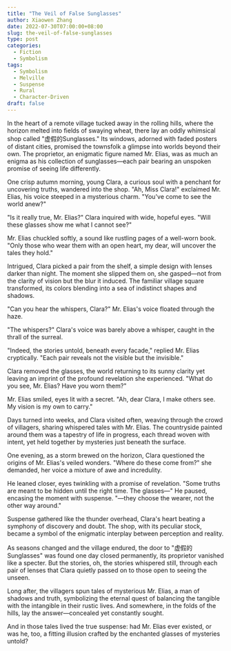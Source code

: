 ```yaml
---
title: "The Veil of False Sunglasses"
author: Xiaowen Zhang
date: 2022-07-30T07:00:00+08:00
slug: the-veil-of-false-sunglasses
type: post
categories:
  - Fiction
  - Symbolism
tags:
  - Symbolism
  - Melville
  - Suspense
  - Rural
  - Character-Driven
draft: false
---
```


In the heart of a remote village tucked away in the rolling hills, where the horizon melted into fields of swaying wheat, there lay an oddly whimsical shop called "虚假的Sunglasses." Its windows, adorned with faded posters of distant cities, promised the townsfolk a glimpse into worlds beyond their own. The proprietor, an enigmatic figure named Mr. Elias, was as much an enigma as his collection of sunglasses—each pair bearing an unspoken promise of seeing life differently.

One crisp autumn morning, young Clara, a curious soul with a penchant for uncovering truths, wandered into the shop. "Ah, Miss Clara!" exclaimed Mr. Elias, his voice steeped in a mysterious charm. "You've come to see the world anew?"

"Is it really true, Mr. Elias?" Clara inquired with wide, hopeful eyes. "Will these glasses show me what I cannot see?"

Mr. Elias chuckled softly, a sound like rustling pages of a well-worn book. "Only those who wear them with an open heart, my dear, will uncover the tales they hold."

Intrigued, Clara picked a pair from the shelf, a simple design with lenses darker than night. The moment she slipped them on, she gasped—not from the clarity of vision but the blur it induced. The familiar village square transformed, its colors blending into a sea of indistinct shapes and shadows.

"Can you hear the whispers, Clara?" Mr. Elias's voice floated through the haze.

"The whispers?" Clara's voice was barely above a whisper, caught in the thrall of the surreal.

"Indeed, the stories untold, beneath every facade," replied Mr. Elias cryptically. "Each pair reveals not the visible but the invisible."

Clara removed the glasses, the world returning to its sunny clarity yet leaving an imprint of the profound revelation she experienced. "What do you see, Mr. Elias? Have you worn them?"

Mr. Elias smiled, eyes lit with a secret. "Ah, dear Clara, I make others see. My vision is my own to carry."

Days turned into weeks, and Clara visited often, weaving through the crowd of villagers, sharing whispered tales with Mr. Elias. The countryside painted around them was a tapestry of life in progress, each thread woven with intent, yet held together by mysteries just beneath the surface.

One evening, as a storm brewed on the horizon, Clara questioned the origins of Mr. Elias's veiled wonders. "Where do these come from?" she demanded, her voice a mixture of awe and incredulity.

He leaned closer, eyes twinkling with a promise of revelation. "Some truths are meant to be hidden until the right time. The glasses—" He paused, encasing the moment with suspense. "—they choose the wearer, not the other way around."

Suspense gathered like the thunder overhead, Clara's heart beating a symphony of discovery and doubt. The shop, with its peculiar stock, became a symbol of the enigmatic interplay between perception and reality.

As seasons changed and the village endured, the door to "虚假的Sunglasses" was found one day closed permanently, its proprietor vanished like a specter. But the stories, oh, the stories whispered still, through each pair of lenses that Clara quietly passed on to those open to seeing the unseen.

Long after, the villagers spun tales of mysterious Mr. Elias, a man of shadows and truth, symbolizing the eternal quest of balancing the tangible with the intangible in their rustic lives. And somewhere, in the folds of the hills, lay the answer—concealed yet constantly sought.

And in those tales lived the true suspense: had Mr. Elias ever existed, or was he, too, a fitting illusion crafted by the enchanted glasses of mysteries untold?